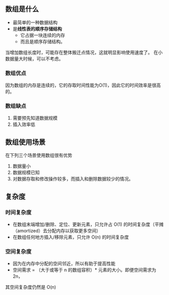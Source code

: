 
## 数组是什么
- 最简单的一种数据结构
- 是**线性表的顺序存储结构**
   - 它占据一块连续的内存
   - 而且是顺序存储结构。

当增加数组长度时，可能存在整体搬迁点情况，这就明显影响使用速度了。
在小数据量大时候，可以不考虑。

### 数组优点
因为数组的内存是连续的，它的存取时间性能为O(1)，因此它的时间效率是很高的。

### 数组缺点
1.  需要预先知道数据规模
2.  插入效率低

## 数组使用场景

在下列三个场景使用数组很有优势
1.  数据量小
2.  数据规模已知
3.  对数据存取和修改操作较多，而插入和删除数据较少的情况。

## 复杂度

### 时间复杂度
   - 在数组末端增加/删除、定位、更新元素，只允许占 O(1) 的时间复杂度（平摊（amortized）去分配内存以获取更多空间）
   - 在数组任何地方插入/移除元素，只允许 O(n) 的时间复杂度

### 空间复杂度
   - 因为在内存中分配的空间邻近，所以有助于提高性能
   - 空间需求 = （大于或等于 n 的数组容积）* 元素的大小。即便空间需求为 2n，

其空间复杂度仍然是 O(n)